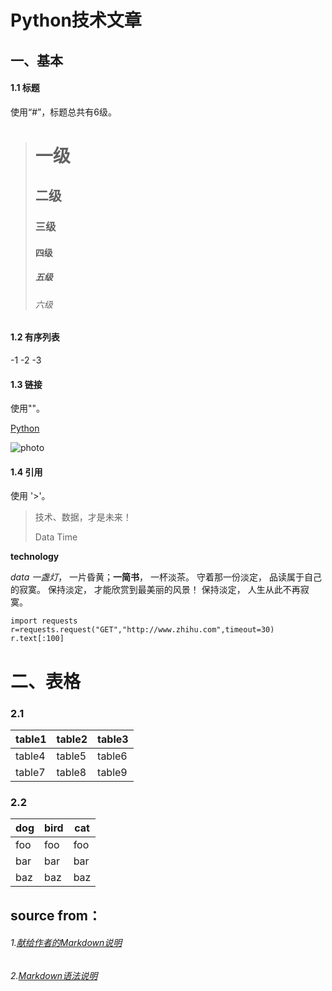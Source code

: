 <!--#!/usr/bin/env Markdown
# -*- coding: utf-8 -*-
# @Date    : 2017-10-19 15:41:10
# @Author  : kevin ma (mahaibin97@gmail.com)
# @Link    : http://mahaibin97.github.com
# @Version : $Id$-->


# Python技术文章 

## 一、基本
#### 1.1 标题
使用“#”，标题总共有6级。
># 一级
>## 二级
>### 三级
>#### 四级
>##### 五级
>###### 六级


#### 1.2 有序列表
-1
-2
-3

#### 1.3 链接

使用"[]()"。

[Python](http://www.python.com)

![photo](http://upload-images.jianshu.io/upload_images/259-0ad0d0bfc1c608b6.jpg?imageMogr2/auto-orient/strip%7CimageView2/2/w/1240)

#### 1.4 引用

使用 '>'。

>技术、数据，才是未来！
>
>Data Time

**technology**

*data*
 *一盏灯*， 一片昏黄；**一简书**， 一杯淡茶。 守着那一份淡定， 品读属于自己的寂寞。
 保持淡定， 才能欣赏到最美丽的风景！ 保持淡定， 人生从此不再寂寞。
 
```
import requests
r=requests.request("GET","http://www.zhihu.com",timeout=30)
r.text[:100]
```

# 二、表格

### 2.1
|  table1                      |table2                      |table3    |
|------------------------------|----------------------------|----------|
|  table4                      |table5                      |table6    |
|  table7                      |table8                      |table9    |

### 2.2
dog | bird | cat
----|------|----
foo | foo  | foo
bar | bar  | bar
baz | baz  | baz


## source from： 

###### 1.[献给作者的Markdown说明](http://www.jianshu.com/p/q81RER)
###### 2.[Markdown语法说明](http://wowubuntu.com/markdown/)
